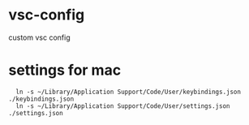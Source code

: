 # vsc-config
custom vsc config

# settings for mac
```
  ln -s ~/Library/Application Support/Code/User/keybindings.json ./keybindings.json
  ln -s ~/Library/Application Support/Code/User/settings.json ./settings.json
```